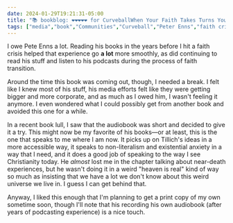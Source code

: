 ```yaml
---
date: 2024-01-29T19:21:31-05:00
title: "📚 bookblog: ❤️❤️❤️❤️❤️ for CurveballWhen Your Faith Takes Turns You Never Saw Coming, by Peter Enns"
tags: ["media","book","Communities","Curveball","Peter Enns","faith crisis","faith transition","existential","non-theism","Paul Tillich"]
---
```


I owe Pete Enns a lot. Reading his books in the years before I hit a faith crisis helped that experience go **a lot** more smoothly, as did continuing to read his stuff and listen to his podcasts during the process of faith transition. 

Around the time this book was coming out, though, I needed a break. I felt like I knew most of his stuff, his media efforts felt like they were getting bigger and more corporate, and as much as I owed him, I wasn't feeling it anymore. I even wondered what I could possibly get from another book and avoided this one for a while.

In a recent book lull, I saw that the audiobook was short and decided to give it a try. This might now be my favorite of his books—or at least, this is the one that speaks to me where I am now. It picks up on Tillich's ideas in a more accessible way, it speaks to non-literalism and existential anxiety in a way that I need, and it does a good job of speaking to the way I see Christianity today. He *almost* lost me in the chapter talking about near-death experiences, but he wasn't doing it in a weird "heaven is real" kind of way so much as insisting that we have a lot we don't know about this weird universe we live in. I guess I can get behind that.

Anyway, I liked this enough that I'm planning to get a print copy of my own sometime soon, though I'll note that his recording his own audiobook (after years of podcasting experience) is a nice touch.